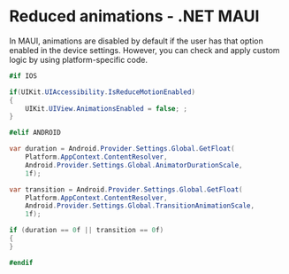 # Reduced animations - .NET MAUI

In MAUI, animations are disabled by default if the user has that option enabled in the device settings. However, you can check and apply custom logic by using platform-specific code.

```csharp
#if IOS

if(UIKit.UIAccessibility.IsReduceMotionEnabled)
{
    UIKit.UIView.AnimationsEnabled = false; ;
}

#elif ANDROID

var duration = Android.Provider.Settings.Global.GetFloat(
    Platform.AppContext.ContentResolver,
    Android.Provider.Settings.Global.AnimatorDurationScale,
    1f);

var transition = Android.Provider.Settings.Global.GetFloat(
    Platform.AppContext.ContentResolver,
    Android.Provider.Settings.Global.TransitionAnimationScale,
    1f);

if (duration == 0f || transition == 0f)
{
}

#endif
```
